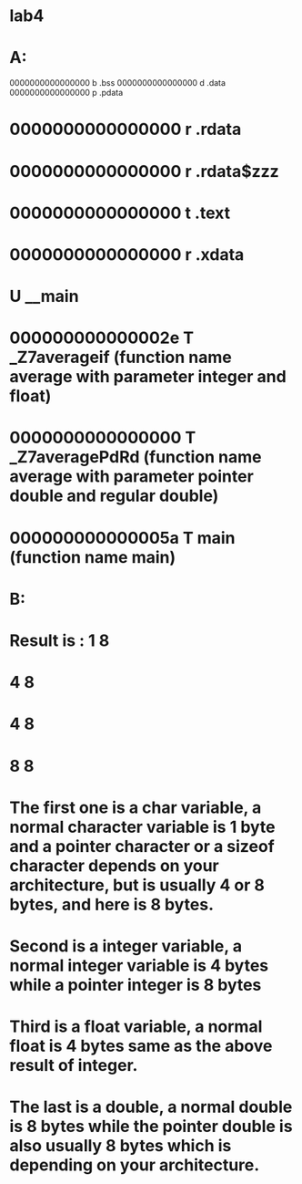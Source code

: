 # lab4
# A:
 0000000000000000 b .bss
 0000000000000000 d .data
 0000000000000000 p .pdata
# 0000000000000000 r .rdata
# 0000000000000000 r .rdata$zzz
# 0000000000000000 t .text
# 0000000000000000 r .xdata
#                  U __main
# 000000000000002e T _Z7averageif  (function name average with parameter integer and float)
# 0000000000000000 T _Z7averagePdRd  (function name average with parameter pointer double and regular double)
# 000000000000005a T main  (function name main)

#
# B:
#
# Result is : 1 8
#             4 8
#             4 8
#             8 8
# The first one is a char variable, a normal character variable is 1 byte and a pointer character or a sizeof character depends on your architecture, but is usually 4 or 8 bytes, and here is 8 bytes.
# Second is a integer variable, a normal integer variable is 4 bytes while a pointer integer is 8 bytes
# Third is a float variable, a normal float is 4 bytes same as the above result of integer.
# The last is a double, a normal double is 8 bytes while the pointer double is also usually 8 bytes which is depending on your architecture.
